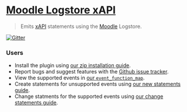 # [Moodle Logstore xAPI](https://moodle.org/plugins/view/logstore_xapi)
> Emits [xAPI](https://github.com/adlnet/xAPI-Spec/blob/master/xAPI.md) statements using the [Moodle](https://moodle.org/) Logstore.

[![Gitter](https://badges.gitter.im/Join%20Chat.svg)](https://gitter.im/LearningLocker/learninglocker?utm_source=badge&utm_medium=badge&utm_campaign=pr-badge&utm_content=badge)

### Users
- Install the plugin using [our zip installation guide](/docs/install-with-zip.md).
- Report bugs and suggest features with the [Github issue tracker](https://github.com/xAPI-vle/moodle-logstore_xapi/issues).
- View the supported events in [our `event_function_map`](/src/transformer/handler.php).
- Create statements for unsupported events using [our new statements guide](/docs/new-statements.md).
- Change statments for the supported events using [our change statements guide](/docs/change-statements.md).
